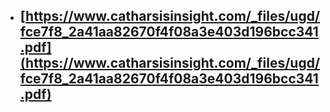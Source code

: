 - [https://www.catharsisinsight.com/_files/ugd/fce7f8_2a41aa82670f4f08a3e403d196bcc341.pdf](https://www.catharsisinsight.com/_files/ugd/fce7f8_2a41aa82670f4f08a3e403d196bcc341.pdf)
	-